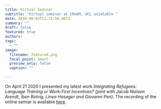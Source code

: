 ```yaml
---
title: Virtual Seminar
subtitle: "Virtual seminar at CReAM, UCL avialable "
date: 2020-08-03T11:31:50.067Z
summary: ""
draft: false
featured: true
authors:
tags:
  - ""
image:
  filename: featured.png
  focal_point: Smart
  preview_only: false
  caption: ""
  
---
```

On April 21 2020 I presented my latest work *Integrating Refugees: Language Training or Work-First Incentives? (joint with Jacob Nielsen Arendt, Iben Bolvig, Linea Hasager and Giovanni Peri)*. The recording of the online semiar is available [here](https://www.cream-migration.org/eventdetail.php?id=291).
